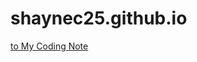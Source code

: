 # shaynec25.github.io

<a href="https://placid-detail-540.notion.site/Getting-Started-f4cc37cfb3984240890a0ea347e909bc" target="_blank" title="coding note">to My Coding Note</a>


